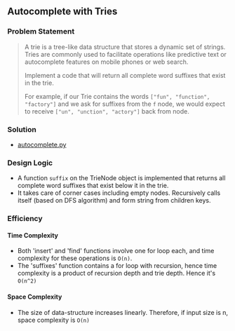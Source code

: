 ## Autocomplete with Tries

### Problem Statement
> A trie is a tree-like data structure that stores a dynamic set of strings. Tries are commonly used to facilitate operations like predictive text or autocomplete features on mobile phones or web search.
>
> Implement a code that will return all complete word suffixes that exist in the trie. 
>
> For example, if our Trie contains the words `["fun", "function", "factory"]` and we ask for suffixes from the `f` node, we would expect to receive `["un", "unction", "actory"]` back from node. 

### Solution
- [autocomplete.py](https://github.com/jitendrabhamare/Problems-vs-Algorithms/blob/master/Autocomplete.py)

### Design Logic
- A function `suffix` on the TrieNode object is implemented that returns all complete word suffixes that exist below it in the trie.
- It takes care of corner cases including empty nodes. Recursively calls itself (based on DFS algorithm) and form string from children keys.

### Efficiency

#### Time Complexity
- Both 'insert' and 'find' functions involve one for loop each, and time complexity for these operations is `O(n)`.
- The 'suffixes' function contains a for loop with recursion, hence time complexity is a product of recursion depth and trie depth. Hence it's `O(n^2)`

#### Space Complexity
- The size of data-structure increases linearly. Therefore, if input size is n, space complexity is `O(n)`
